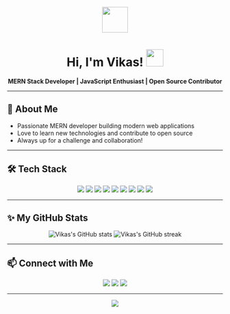 <!-- Animated waving hand GIF -->
<p align="center">
  <img src="https://media.giphy.com/media/hvRJCLFzcasrR4ia7z/giphy.gif" width="60"/>
</p>

<h1 align="center">Hi, I'm Vikas! <img src="https://media.giphy.com/media/3o7aD2saalBwwftBIY/giphy.gif" width="40"/></h1>

<p align="center">
  <b>MERN Stack Developer | JavaScript Enthusiast | Open Source Contributor</b>
</p>

---

## 🚀 About Me

- Passionate MERN developer building modern web applications
- Love to learn new technologies and contribute to open source
- Always up for a challenge and collaboration!

---

## 🛠️ Tech Stack

<p align="center">
  <img src="https://img.shields.io/badge/MongoDB-4EA94B?style=for-the-badge&logo=mongodb&logoColor=white"/>
  <img src="https://img.shields.io/badge/Express.js-000000?style=for-the-badge&logo=express&logoColor=white"/>
  <img src="https://img.shields.io/badge/React-61DAFB?style=for-the-badge&logo=react&logoColor=black"/>
  <img src="https://img.shields.io/badge/Node.js-339933?style=for-the-badge&logo=nodedotjs&logoColor=white"/>
  <img src="https://img.shields.io/badge/JavaScript-F7DF1E?style=for-the-badge&logo=javascript&logoColor=black"/>
  <img src="https://img.shields.io/badge/HTML5-E34F26?style=for-the-badge&logo=html5&logoColor=white"/>
  <img src="https://img.shields.io/badge/CSS3-1572B6?style=for-the-badge&logo=css3&logoColor=white"/>
  <img src="https://img.shields.io/badge/Git-F05032?style=for-the-badge&logo=git&logoColor=white"/>
  <img src="https://img.shields.io/badge/GitHub-181717?style=for-the-badge&logo=github&logoColor=white"/>
</p>

---

## ✨ My GitHub Stats

<p align="center">
  <img src="https://github-readme-stats.vercel.app/api?username=vikas&show_icons=true&theme=radical" alt="Vikas's GitHub stats"/>
  <img src="https://github-readme-streak-stats.herokuapp.com/?user=vikas&theme=radical" alt="Vikas's GitHub streak"/>
</p>

---

## 📫 Connect with Me

<p align="center">
  <a href="mailto:vikasdevlpr00@gmail.com"><img src="https://img.shields.io/badge/Email-D14836?style=for-the-badge&logo=gmail&logoColor=white"/></a>
  <a href="https://www.linkedin.com/in/your-linkedin/](https://www.linkedin.com/in/vikas-vishwakarma-9255632a6/"><img src="https://img.shields.io/badge/LinkedIn-0077B5?style=for-the-badge&logo=linkedin&logoColor=white"/></a>
  <a href="https://github.com/Carry107/Carry107"><img src="https://img.shields.io/badge/GitHub-181717?style=for-the-badge&logo=github&logoColor=white"/></a>
</p>

---

<p align="center">
  <img src="https://readme-typing-svg.demolab.com?font=Fira+Code&size=24&pause=1000&color=36BCF7&center=true&vCenter=true&width=435&lines=Happy+Coding!;Let's+build+something+amazing+together!"/>
</p> 

